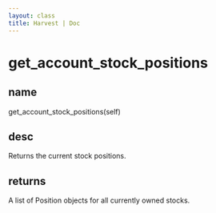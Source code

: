 ```yaml
---
layout: class
title: Harvest | Doc
---
```


# get_account_stock_positions
## name
get_account_stock_positions(self)
## desc
Returns the current stock positions.
## returns
A list of Position objects for all currently owned stocks.

